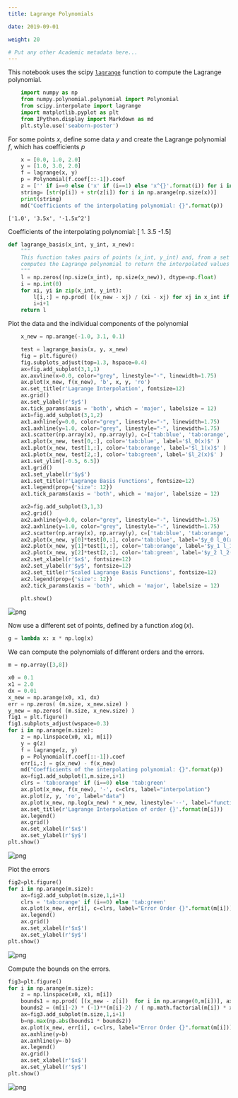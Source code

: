 ```yaml
---
title: Lagrange Polynomials

date: 2019-09-01

weight: 20

# Put any other Academic metadata here...
---
```


This notebook uses the scipy [`lagrange`](https://docs.scipy.org/doc/scipy-1.8.0/html-scipyorg/reference/generated/scipy.interpolate.lagrange.html) function to compute the Lagrange polynomial.


```python
    import numpy as np
    from numpy.polynomial.polynomial import Polynomial
    from scipy.interpolate import lagrange
    import matplotlib.pyplot as plt
    from IPython.display import Markdown as md
    plt.style.use('seaborn-poster')
```

For some points $x$, define some data $y$ and create the Lagrange polynomial $f$, which has coefficients $p$


```python
    x = [0.0, 1.0, 2.0]
    y = [1.0, 3.0, 2.0]
    f = lagrange(x, y)
    p = Polynomial(f.coef[::-1]).coef
    z = ['' if i==0 else ('x' if (i==1) else 'x^{}'.format(i)) for i in np.arange(np.size(x))]
    string= [str(p[i]) + str(z[i]) for i in np.arange(np.size(x))]
    print(string)
    md("Coefficients of the interpolating polynomial: {}".format(p))
```

    ['1.0', '3.5x', '-1.5x^2']





Coefficients of the interpolating polynomial: [ 1.   3.5 -1.5]




```python
def lagrange_basis(x_int, y_int, x_new):
    """
    This function takes pairs of points (x_int, y_int) and, from a set of points x_new
    computes the Lagrange polynomial to return the interpolated values y_new
    """
    l = np.zeros((np.size(x_int), np.size(x_new)), dtype=np.float)
    i = np.int(0)
    for xi, yi in zip(x_int, y_int):
        l[i,:] = np.prod( [(x_new - xj) / (xi - xj) for xj in x_int if xi != xj], axis=0)
        i=i+1
    return l
```

Plot the data and the individual components of the polynomial


```python
    x_new = np.arange(-1.0, 3.1, 0.1)

    test = lagrange_basis(x, y, x_new)
    fig = plt.figure()
    fig.subplots_adjust(top=1.3, hspace=0.4)
    ax=fig.add_subplot(3,1,1)
    ax.axvline(x=0.0, color="grey", linestyle="-", linewidth=1.75)
    ax.plot(x_new, f(x_new), 'b', x, y, 'ro')
    ax.set_title(r'Lagrange Interpolation', fontsize=12)
    ax.grid()
    ax.set_ylabel(r'$y$')
    ax.tick_params(axis = 'both', which = 'major', labelsize = 12)
    ax1=fig.add_subplot(3,1,2)
    ax1.axhline(y=0.0, color="grey", linestyle="-", linewidth=1.75)
    ax1.axhline(y=1.0, color="grey", linestyle="-", linewidth=1.75)
    ax1.scatter(np.array(x), np.array(y), c=['tab:blue', 'tab:orange', 'tab:green'])
    ax1.plot(x_new, test[0,:], color='tab:blue', label='$l_0(x)$' )
    ax1.plot(x_new, test[1,:], color='tab:orange', label='$l_1(x)$' )
    ax1.plot(x_new, test[2,:], color='tab:green', label='$l_2(x)$' )
    ax1.set_ylim([-0.5, 6.5])
    ax1.grid()
    ax1.set_ylabel(r'$y$')
    ax1.set_title(r'Lagrange Basis Functions', fontsize=12)
    ax1.legend(prop={'size': 12})
    ax1.tick_params(axis = 'both', which = 'major', labelsize = 12)

    ax2=fig.add_subplot(3,1,3)
    ax2.grid()
    ax2.axhline(y=0.0, color="grey", linestyle="-", linewidth=1.75)
    ax2.axhline(y=1.0, color="grey", linestyle="-", linewidth=1.75)
    ax2.scatter(np.array(x), np.array(y), c=['tab:blue', 'tab:orange', 'tab:green'])
    ax2.plot(x_new, y[0]*test[0,:], color='tab:blue', label='$y_0 l_0(x)$')
    ax2.plot(x_new, y[1]*test[1,:], color='tab:orange', label='$y_1 l_1(x)$' )
    ax2.plot(x_new, y[2]*test[2,:], color='tab:green', label='$y_2 l_2(x)$' )
    ax2.set_xlabel(r'$x$', fontsize=12)
    ax2.set_ylabel(r'$y$', fontsize=12)
    ax2.set_title(r'Scaled Lagrange Basis Functions', fontsize=12)
    ax2.legend(prop={'size': 12})
    ax2.tick_params(axis = 'both', which = 'major', labelsize = 12)

    plt.show()
```



![png](/static/img/characteristicPolynomial_7_0.png)



Now use a different set of points, defined by a function $x \log(x)$.


```python
g = lambda x: x * np.log(x)
```

We can compute the polynomials of different orders and the errors.


```python
m = np.array([3,8])
```


```python
x0 = 0.1
x1 = 2.0
dx = 0.01
x_new = np.arange(x0, x1, dx)
err = np.zeros( (m.size, x_new.size) )
y_new = np.zeros( (m.size, x_new.size) )
fig1 = plt.figure()
fig1.subplots_adjust(wspace=0.3)
for i in np.arange(m.size):
    z = np.linspace(x0, x1, m[i])
    y = g(z)
    f = lagrange(z, y)
    p = Polynomial(f.coef[::-1]).coef
    err[i,:] = g(x_new) - f(x_new)
    md("Coefficients of the interpolating polynomial: {}".format(p))
    ax=fig1.add_subplot(1,m.size,i+1)
    clrs = 'tab:orange' if (i==0) else 'tab:green'
    ax.plot(x_new, f(x_new), '-', c=clrs, label="interpolation")
    ax.plot(z, y, 'ro', label="data")
    ax.plot(x_new, np.log(x_new) * x_new, linestyle='--', label="function")
    ax.set_title(r'Lagrange Interpolation of order {}'.format(m[i]))
    ax.legend()
    ax.grid()
    ax.set_xlabel(r'$x$')
    ax.set_ylabel(r'$y$')
plt.show()
```



![png](/static/img/characteristicPolynomial_12_0.png)



Plot the errors


```python
fig2=plt.figure()
for i in np.arange(m.size):
    ax=fig2.add_subplot(m.size,1,i+1)
    clrs = 'tab:orange' if (i==0) else 'tab:green'
    ax.plot(x_new, err[i], c=clrs, label="Error Order {}".format(m[i]))
    ax.legend()
    ax.grid()
    ax.set_xlabel(r'$x$')
    ax.set_ylabel(r'$y$')
plt.show()
```



![png](/static/img/characteristicPolynomial_14_0.png)



Compute the bounds on the errors.


```python
fig3=plt.figure()
for i in np.arange(m.size):
    z = np.linspace(x0, x1, m[i])
    bounds1 = np.prod( [(x_new - z[i])  for i in np.arange(0,m[i])], axis=0)
    bounds2 = (m[i]-2) * (-1)**(m[i]-2) / ( np.math.factorial(m[i]) * x_new**(m[i]-1) )
    ax=fig3.add_subplot(m.size,1,i+1)
    b=np.max(np.abs(bounds1 * bounds2))
    ax.plot(x_new, err[i], c=clrs, label="Error Order {}".format(m[i]))
    ax.axhline(y=b)
    ax.axhline(y=-b)
    ax.legend()
    ax.grid()
    ax.set_xlabel(r'$x$')
    ax.set_ylabel(r'$y$')
plt.show()
```



![png](/static/img/characteristicPolynomial_16_0.png)
